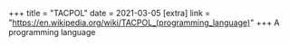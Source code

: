 +++
title = "TACPOL"
date = 2021-03-05
[extra]
link = "https://en.wikipedia.org/wiki/TACPOL_(programming_language)"
+++
A programming language

